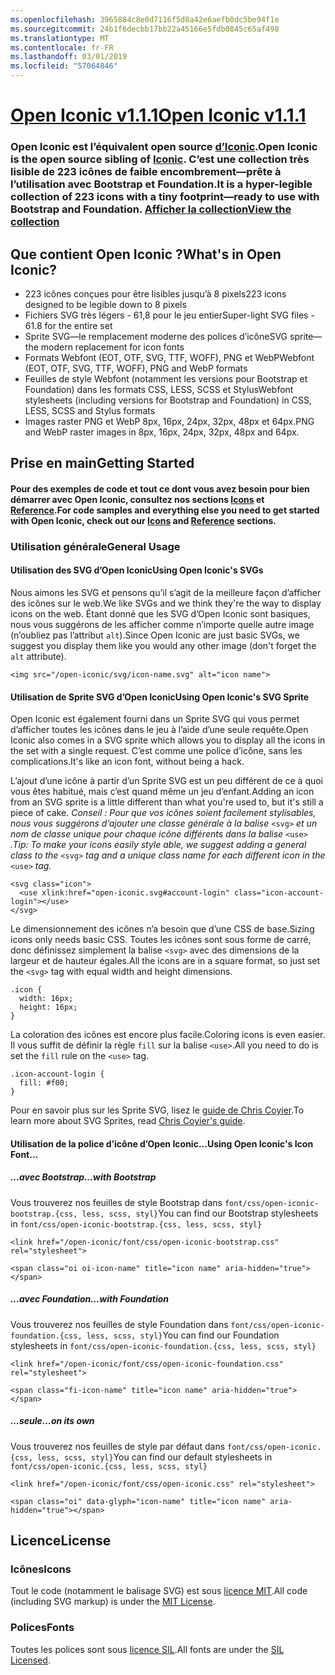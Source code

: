 ```yaml
---
ms.openlocfilehash: 3965884c8e0d7116f5d8a42e6aefb0dc5be94f1e
ms.sourcegitcommit: 24b1f6decbb17bb22a45166e5fdb0845c65af498
ms.translationtype: MT
ms.contentlocale: fr-FR
ms.lasthandoff: 03/01/2019
ms.locfileid: "57064846"
---
```

<a name="open-iconic-v111httpuseiconiccomopen"></a>[<span data-ttu-id="68a9f-101">Open Iconic v1.1.1</span><span class="sxs-lookup"><span data-stu-id="68a9f-101">Open Iconic v1.1.1</span></span>](http://useiconic.com/open)
===========

### <a name="open-iconic-is-the-open-source-sibling-of-iconichttpuseiconiccom-it-is-a-hyper-legible-collection-of-223-icons-with-a-tiny-footprintmdashready-to-use-with-bootstrap-and-foundation-view-the-collectionhttpuseiconiccomopenicons"></a><span data-ttu-id="68a9f-102">Open Iconic est l’équivalent open source [d’Iconic](http://useiconic.com).</span><span class="sxs-lookup"><span data-stu-id="68a9f-102">Open Iconic is the open source sibling of [Iconic](http://useiconic.com).</span></span> <span data-ttu-id="68a9f-103">C’est une collection très lisible de 223 icônes de faible encombrement&mdash;prête à l’utilisation avec Bootstrap et Foundation.</span><span class="sxs-lookup"><span data-stu-id="68a9f-103">It is a hyper-legible collection of 223 icons with a tiny footprint&mdash;ready to use with Bootstrap and Foundation.</span></span> [<span data-ttu-id="68a9f-104">Afficher la collection</span><span class="sxs-lookup"><span data-stu-id="68a9f-104">View the collection</span></span>](http://useiconic.com/open#icons)



## <a name="whats-in-open-iconic"></a><span data-ttu-id="68a9f-105">Que contient Open Iconic ?</span><span class="sxs-lookup"><span data-stu-id="68a9f-105">What's in Open Iconic?</span></span>

* <span data-ttu-id="68a9f-106">223 icônes conçues pour être lisibles jusqu’à 8 pixels</span><span class="sxs-lookup"><span data-stu-id="68a9f-106">223 icons designed to be legible down to 8 pixels</span></span>
* <span data-ttu-id="68a9f-107">Fichiers SVG très légers - 61,8 pour le jeu entier</span><span class="sxs-lookup"><span data-stu-id="68a9f-107">Super-light SVG files - 61.8 for the entire set</span></span> 
* <span data-ttu-id="68a9f-108">Sprite SVG&mdash;le remplacement moderne des polices d’icône</span><span class="sxs-lookup"><span data-stu-id="68a9f-108">SVG sprite&mdash;the modern replacement for icon fonts</span></span>
* <span data-ttu-id="68a9f-109">Formats Webfont (EOT, OTF, SVG, TTF, WOFF), PNG et WebP</span><span class="sxs-lookup"><span data-stu-id="68a9f-109">Webfont (EOT, OTF, SVG, TTF, WOFF), PNG and WebP formats</span></span>
* <span data-ttu-id="68a9f-110">Feuilles de style Webfont (notamment les versions pour Bootstrap et Foundation) dans les formats CSS, LESS, SCSS et Stylus</span><span class="sxs-lookup"><span data-stu-id="68a9f-110">Webfont stylesheets (including versions for Bootstrap and Foundation) in CSS, LESS, SCSS and Stylus formats</span></span>
* <span data-ttu-id="68a9f-111">Images raster PNG et WebP 8px, 16px, 24px, 32px, 48px et 64px.</span><span class="sxs-lookup"><span data-stu-id="68a9f-111">PNG and WebP raster images in 8px, 16px, 24px, 32px, 48px and 64px.</span></span>


## <a name="getting-started"></a><span data-ttu-id="68a9f-112">Prise en main</span><span class="sxs-lookup"><span data-stu-id="68a9f-112">Getting Started</span></span>

#### <a name="for-code-samples-and-everything-else-you-need-to-get-started-with-open-iconic-check-out-our-iconshttpuseiconiccomopenicons-and-referencehttpuseiconiccomopenreference-sections"></a><span data-ttu-id="68a9f-113">Pour des exemples de code et tout ce dont vous avez besoin pour bien démarrer avec Open Iconic, consultez nos sections [Icons](http://useiconic.com/open#icons) et [Reference](http://useiconic.com/open#reference).</span><span class="sxs-lookup"><span data-stu-id="68a9f-113">For code samples and everything else you need to get started with Open Iconic, check out our [Icons](http://useiconic.com/open#icons) and [Reference](http://useiconic.com/open#reference) sections.</span></span>

### <a name="general-usage"></a><span data-ttu-id="68a9f-114">Utilisation générale</span><span class="sxs-lookup"><span data-stu-id="68a9f-114">General Usage</span></span>

#### <a name="using-open-iconics-svgs"></a><span data-ttu-id="68a9f-115">Utilisation des SVG d’Open Iconic</span><span class="sxs-lookup"><span data-stu-id="68a9f-115">Using Open Iconic's SVGs</span></span>

<span data-ttu-id="68a9f-116">Nous aimons les SVG et pensons qu’il s’agit de la meilleure façon d’afficher des icônes sur le web.</span><span class="sxs-lookup"><span data-stu-id="68a9f-116">We like SVGs and we think they're the way to display icons on the web.</span></span> <span data-ttu-id="68a9f-117">Étant donné que les SVG d’Open Iconic sont basiques, nous vous suggérons de les afficher comme n’importe quelle autre image (n’oubliez pas l’attribut `alt`).</span><span class="sxs-lookup"><span data-stu-id="68a9f-117">Since Open Iconic are just basic SVGs, we suggest you display them like you would any other image (don't forget the `alt` attribute).</span></span>

```
<img src="/open-iconic/svg/icon-name.svg" alt="icon name">
```

#### <a name="using-open-iconics-svg-sprite"></a><span data-ttu-id="68a9f-118">Utilisation de Sprite SVG d’Open Iconic</span><span class="sxs-lookup"><span data-stu-id="68a9f-118">Using Open Iconic's SVG Sprite</span></span>

<span data-ttu-id="68a9f-119">Open Iconic est également fourni dans un Sprite SVG qui vous permet d’afficher toutes les icônes dans le jeu à l’aide d’une seule requête.</span><span class="sxs-lookup"><span data-stu-id="68a9f-119">Open Iconic also comes in a SVG sprite which allows you to display all the icons in the set with a single request.</span></span> <span data-ttu-id="68a9f-120">C’est comme une police d’icône, sans les complications.</span><span class="sxs-lookup"><span data-stu-id="68a9f-120">It's like an icon font, without being a hack.</span></span>

<span data-ttu-id="68a9f-121">L’ajout d’une icône à partir d’un Sprite SVG est un peu différent de ce à quoi vous êtes habitué, mais c’est quand même un jeu d’enfant.</span><span class="sxs-lookup"><span data-stu-id="68a9f-121">Adding an icon from an SVG sprite is a little different than what you're used to, but it's still a piece of cake.</span></span> <span data-ttu-id="68a9f-122">*Conseil : Pour que vos icônes soient facilement stylisables, nous vous suggérons d’ajouter une classe générale à la balise* `<svg>` *et un nom de classe unique pour chaque icône différents dans la balise* `<use>` *.*</span><span class="sxs-lookup"><span data-stu-id="68a9f-122">*Tip: To make your icons easily style able, we suggest adding a general class to the* `<svg>` *tag and a unique class name for each different icon in the* `<use>` *tag.*</span></span>  

```
<svg class="icon">
  <use xlink:href="open-iconic.svg#account-login" class="icon-account-login"></use>
</svg>
```

<span data-ttu-id="68a9f-123">Le dimensionnement des icônes n’a besoin que d’une CSS de base.</span><span class="sxs-lookup"><span data-stu-id="68a9f-123">Sizing icons only needs basic CSS.</span></span> <span data-ttu-id="68a9f-124">Toutes les icônes sont sous forme de carré, donc définissez simplement la balise `<svg>` avec des dimensions de la largeur et de hauteur égales.</span><span class="sxs-lookup"><span data-stu-id="68a9f-124">All the icons are in a square format, so just set the `<svg>` tag with equal width and height dimensions.</span></span>

```
.icon {
  width: 16px;
  height: 16px;
}
```

<span data-ttu-id="68a9f-125">La coloration des icônes est encore plus facile.</span><span class="sxs-lookup"><span data-stu-id="68a9f-125">Coloring icons is even easier.</span></span> <span data-ttu-id="68a9f-126">Il vous suffit de définir la règle `fill` sur la balise `<use>`.</span><span class="sxs-lookup"><span data-stu-id="68a9f-126">All you need to do is set the `fill` rule on the `<use>` tag.</span></span>

```
.icon-account-login {
  fill: #f00;
}
```

<span data-ttu-id="68a9f-127">Pour en savoir plus sur les Sprite SVG, lisez le [guide de Chris Coyier](http://css-tricks.com/svg-sprites-use-better-icon-fonts/).</span><span class="sxs-lookup"><span data-stu-id="68a9f-127">To learn more about SVG Sprites, read [Chris Coyier's guide](http://css-tricks.com/svg-sprites-use-better-icon-fonts/).</span></span>

#### <a name="using-open-iconics-icon-font"></a><span data-ttu-id="68a9f-128">Utilisation de la police d’icône d’Open Iconic...</span><span class="sxs-lookup"><span data-stu-id="68a9f-128">Using Open Iconic's Icon Font...</span></span>


##### <a name="with-bootstrap"></a><span data-ttu-id="68a9f-129">…avec Bootstrap</span><span class="sxs-lookup"><span data-stu-id="68a9f-129">…with Bootstrap</span></span>

<span data-ttu-id="68a9f-130">Vous trouverez nos feuilles de style Bootstrap dans `font/css/open-iconic-bootstrap.{css, less, scss, styl}`</span><span class="sxs-lookup"><span data-stu-id="68a9f-130">You can find our Bootstrap stylesheets in `font/css/open-iconic-bootstrap.{css, less, scss, styl}`</span></span>


```
<link href="/open-iconic/font/css/open-iconic-bootstrap.css" rel="stylesheet">
```


```
<span class="oi oi-icon-name" title="icon name" aria-hidden="true"></span>
```

##### <a name="with-foundation"></a><span data-ttu-id="68a9f-131">…avec Foundation</span><span class="sxs-lookup"><span data-stu-id="68a9f-131">…with Foundation</span></span>

<span data-ttu-id="68a9f-132">Vous trouverez nos feuilles de style Foundation dans `font/css/open-iconic-foundation.{css, less, scss, styl}`</span><span class="sxs-lookup"><span data-stu-id="68a9f-132">You can find our Foundation stylesheets in `font/css/open-iconic-foundation.{css, less, scss, styl}`</span></span>

```
<link href="/open-iconic/font/css/open-iconic-foundation.css" rel="stylesheet">
```


```
<span class="fi-icon-name" title="icon name" aria-hidden="true"></span>
```

##### <a name="on-its-own"></a><span data-ttu-id="68a9f-133">…seule</span><span class="sxs-lookup"><span data-stu-id="68a9f-133">…on its own</span></span>

<span data-ttu-id="68a9f-134">Vous trouverez nos feuilles de style par défaut dans `font/css/open-iconic.{css, less, scss, styl}`</span><span class="sxs-lookup"><span data-stu-id="68a9f-134">You can find our default stylesheets in `font/css/open-iconic.{css, less, scss, styl}`</span></span>

```
<link href="/open-iconic/font/css/open-iconic.css" rel="stylesheet">
```

```
<span class="oi" data-glyph="icon-name" title="icon name" aria-hidden="true"></span>
```


## <a name="license"></a><span data-ttu-id="68a9f-135">Licence</span><span class="sxs-lookup"><span data-stu-id="68a9f-135">License</span></span>

### <a name="icons"></a><span data-ttu-id="68a9f-136">Icônes</span><span class="sxs-lookup"><span data-stu-id="68a9f-136">Icons</span></span>

<span data-ttu-id="68a9f-137">Tout le code (notamment le balisage SVG) est sous [licence MIT](http://opensource.org/licenses/MIT).</span><span class="sxs-lookup"><span data-stu-id="68a9f-137">All code (including SVG markup) is under the [MIT License](http://opensource.org/licenses/MIT).</span></span>

### <a name="fonts"></a><span data-ttu-id="68a9f-138">Polices</span><span class="sxs-lookup"><span data-stu-id="68a9f-138">Fonts</span></span>

<span data-ttu-id="68a9f-139">Toutes les polices sont sous [licence SIL](http://scripts.sil.org/cms/scripts/page.php?item_id=OFL_web).</span><span class="sxs-lookup"><span data-stu-id="68a9f-139">All fonts are under the [SIL Licensed](http://scripts.sil.org/cms/scripts/page.php?item_id=OFL_web).</span></span>
